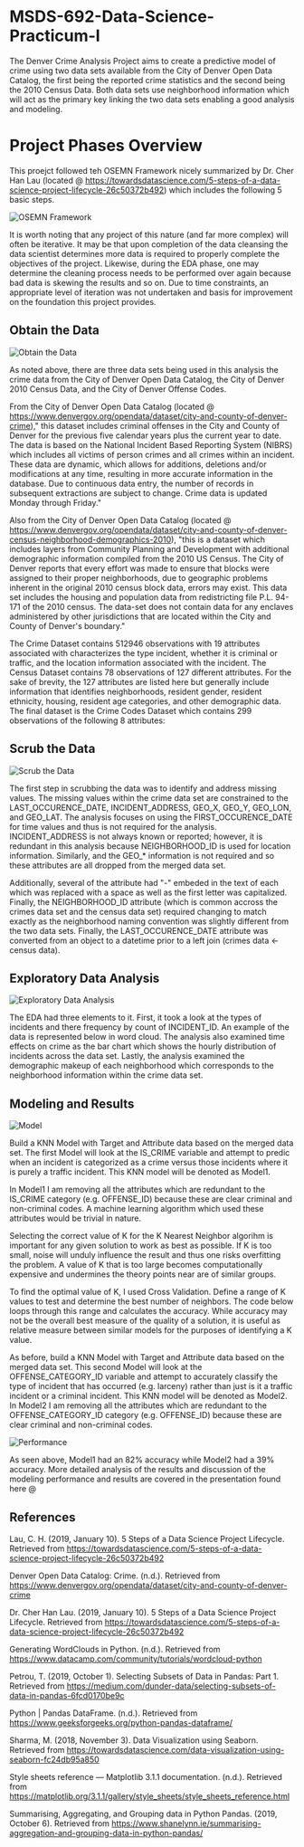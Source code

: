 # MSDS-692-Data-Science-Practicum-I

The Denver Crime Analysis Project aims to create a predictive model of crime using two data sets available from the City of Denver Open Data Catalog, the first being the reported crime statistics and the second being the 2010 Census Data. Both data sets use neighborhood information which will act as the primary key linking the two data sets enabling a good analysis and modeling.

# Project Phases Overview

This proejct followed teh OSEMN Framework nicely summarized by Dr. Cher Han Lau (located @ https://towardsdatascience.com/5-steps-of-a-data-science-project-lifecycle-26c50372b492) which includes the following 5 basic steps.

![OSEMN Framework](OSEMN.PNG)

It is worth noting that any project of this nature (and far more complex) will often be iterative.  It may be that upon completion of the data cleansing the data scientist determines more data is required to properly complete the objectives of the project.  Likewise, during the EDA phase, one may determine the cleaning process needs to be performed over again because bad data is skewing the results and so on.  Due to time constraints, an appropriate level of iteration was not undertaken and basis for improvement on the foundation this project provides.

## Obtain the Data

![Obtain the Data](Obtain.PNG)

As noted above, there are three data sets being used in this analysis the crime data from the City of Denver Open Data Catalog, the City of Denver 2010 Census Data, and the City of Denver Offense Codes.

From the City of Denver Open Data Catalog (located @ https://www.denvergov.org/opendata/dataset/city-and-county-of-denver-crime)," this dataset includes criminal offenses in the City and County of Denver for the previous five calendar years plus the current year to date. The data is based on the National Incident Based Reporting System (NIBRS) which includes all victims of person crimes and all crimes within an incident. These data are dynamic, which allows for additions, deletions and/or modifications at any time, resulting in more accurate information in the database. Due to continuous data entry, the number of records in subsequent extractions are subject to change. Crime data is updated Monday through Friday."

Also from the City of Denver Open Data Catalog (located @ https://www.denvergov.org/opendata/dataset/city-and-county-of-denver-census-neighborhood-demographics-2010), "this is a dataset which includes layers from Community Planning and Development with additional demographic information compiled from the 2010 US Census. The City of Denver reports that every effort was made to ensure that blocks were assigned to their proper neighborhoods, due to geographic problems inherent in the original 2010 census block data, errors may exist. This data set includes the housing and population data from redistricting file P.L. 94-171 of the 2010 census. The data-set does not contain data for any enclaves administered by other jurisdictions that are located within the City and County of Denver's boundary."

The Crime Dataset contains 512946 observations with 19 attributes associated with characterizes the type incident, whether it is criminal or traffic, and the location information associated with the incident. The Census Dataset contains 78 observations of 127 different attributes.  For the sake of brevity, the 127 attributes are listed here but generally include information that identifies neighborhoods, resident gender, resident ethnicity, housing, resident age categories, and other demographic data.  The final dataset is the Crime Codes Dataset which contains 299 observations of the following 8 attributes:

## Scrub the Data

![Scrub the Data](Scrub.PNG)

The first step in scrubbing the data was to identify and address missing values.  The missing values within the crime data set are constrained to the LAST_OCCURENCE_DATE, INCIDENT_ADDRESS, GEO_X, GEO_Y, GEO_LON, and GEO_LAT.  The analysis focuses on using the FIRST_OCCURENCE_DATE for time values and thus is not required for the analysis.  INCIDENT_ADDRESS is not always known or reported; however, it is redundant in this analysis because NEIGHBORHOOD_ID is used for location information.  Similarly, and the GEO_* information is not required and so these attributes are all dropped from the merged data set.

Additionally, several of the attribute had "-" embeded in the text of each which was replaced with a space as well as the first letter was capitalized.  Finally, the NEIGHBORHOOD_ID attribute (which is common accross the crimes data set and the census data set) required changing to match exactly as the neighborhood naming convention was slightly different from the two data sets.  Finally, the LAST_OCCURENCE_DATE attribute was converted from an object to a datetime prior to a left join (crimes data <- census data).

## Exploratory Data Analysis

![Exploratory Data Analysis](EDA.PNG)

The EDA had three elements to it.  First, it took a look at the types of incidents and there frequency by count of INCIDENT_ID.  An example of the data is represented below in word cloud.  The analysis also examined time effects on crime as the bar chart which shows the hourly distribution of incidents across the data set.  Lastly, the analysis examined the demographic makeup of each neighborhood which corresponds to the neighborhood information within the crime data set.

## Modeling and Results

![Model](Modeling.PNG)

Build a KNN Model with Target and Attribute data based on the merged data set.  The first Model will look at the IS_CRIME variable and attempt to predic when an incident is categorized as a crime versus those incidents where it is purely a traffic incident. This KNN model will be denoted as Model1.

In Model1 I am removing all the attributes which are redundant to the IS_CRIME category (e.g. OFFENSE_ID) because these are clear criminal and non-criminal codes.  A machine learning algorithm which used these attributes would be trivial in nature.

Selecting the correct value of K for the K Nearest Neighbor algorihm is important for any given solution to work as best as possible.  If K is too small, noise will unduly influence the result and thus one risks overfitting the problem.  A value of K that is too large becomes computationally expensive and undermines the theory points near are of similar groups.

To find the optimal value of K, I used Cross Validation. Define a range of K values to test and determine the best number of neighbors.  The code below loops through this range and calculates the accuracy.  While accuracy may not be the overall best measure of the quality of a solution, it is useful as relative measure between similar models for the purposes of identifying a K value.

As before, build a KNN Model with Target and Attribute data based on the merged data set.  This second Model will look at the OFFENSE_CATEGORY_ID variable and attempt to accurately classify the type of incident that has occurred (e.g. larceny) rather than just is it a traffic incident or a criminal incident. This KNN model will be denoted as Model2.  In Model2 I am removing all the attributes which are redundant to the OFFENSE_CATEGORY_ID category (e.g. OFFENSE_ID) because these are clear criminal and non-criminal codes.

![Performance](Performance.PNG)

As seen above, Model1 had an 82% accuracy while Model2 had a 39% accuracy.  More detailed analysis of the results and discussion of the modeling performance and results are covered in the presentation found here @ 


## References
Lau, C. H. (2019, January 10). 5 Steps of a Data Science Project Lifecycle. Retrieved from https://towardsdatascience.com/5-steps-of-a-data-science-project-lifecycle-26c50372b492

Denver Open Data Catalog: Crime. (n.d.). Retrieved from https://www.denvergov.org/opendata/dataset/city-and-county-of-denver-crime

Dr. Cher Han Lau. (2019, January 10). 5 Steps of a Data Science Project Lifecycle. Retrieved from https://towardsdatascience.com/5-steps-of-a-data-science-project-lifecycle-26c50372b492

Generating WordClouds in Python. (n.d.). Retrieved from https://www.datacamp.com/community/tutorials/wordcloud-python

Petrou, T. (2019, October 1). Selecting Subsets of Data in Pandas: Part 1. Retrieved from https://medium.com/dunder-data/selecting-subsets-of-data-in-pandas-6fcd0170be9c

Python | Pandas DataFrame. (n.d.). Retrieved from https://www.geeksforgeeks.org/python-pandas-dataframe/

Sharma, M. (2018, November 3). Data Visualization using Seaborn. Retrieved from https://towardsdatascience.com/data-visualization-using-seaborn-fc24db95a850

Style sheets reference — Matplotlib 3.1.1 documentation. (n.d.). Retrieved from https://matplotlib.org/3.1.1/gallery/style_sheets/style_sheets_reference.html

Summarising, Aggregating, and Grouping data in Python Pandas. (2019, October 6). Retrieved from https://www.shanelynn.ie/summarising-aggregation-and-grouping-data-in-python-pandas/



